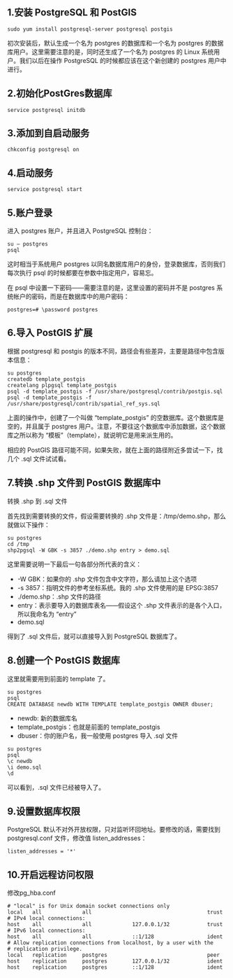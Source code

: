 ## 1.安装 PostgreSQL 和 PostGIS
```
sudo yum install postgresql-server postgresql postgis
```
初次安装后，默认生成一个名为 postgres 的数据库和一个名为 postgres 的数据库用户。这里需要注意的是，同时还生成了一个名为 postgres 的 Linux 系统用户。我们以后在操作 PostgreSQL 的时候都应该在这个新创建的 postgres 用户中进行。
## 2.初始化PostGres数据库
```
service postgresql initdb
```
## 3.添加到自启动服务
```
chkconfig postgresql on
```
## 4.启动服务
```
service postgresql start
```
## 5.账户登录
进入 postgres 账户，并且进入 PostgreSQL 控制台：
```
su – postgres
psql
```
这时相当于系统用户 postgres 以同名数据库用户的身份，登录数据库，否则我们每次执行 psql 的时候都要在参数中指定用户，容易忘。

在 psql 中设置一下密码——需要注意的是，这里设置的密码并不是 postgres 系统帐户的密码，而是在数据库中的用户密码：
```
postgres=# \password postgres
```
## 6.导入 PostGIS 扩展
根据 postgresql 和 postgis 的版本不同，路径会有些差异，主要是路径中包含版本信息：
```
su postgres
createdb template_postgis
createlang plpgsql template_postgis
psql -d template_postgis -f /usr/share/postgresql/contrib/postgis.sql
psql -d template_postgis -f /usr/share/postgresql/contrib/spatial_ref_sys.sql
```
上面的操作中，创建了一个叫做 “template_postgis” 的空数据库。这个数据库是空的，并且属于 postgres 用户。注意，不要往这个数据库中添加数据，这个数据库之所以称为 “模板”（template），就说明它是用来派生用的。

相应的 PostGIS 路径可能不同，如果失败，就在上面的路径附近多尝试一下，找几个 .sql 文件试试看。

## 7.转换 .shp 文件到 PostGIS 数据库中
转换 .shp 到 .sql 文件

首先找到需要转换的文件，假设需要转换的 .shp 文件是：/tmp/demo.shp，那么就做以下操作：
```
su postgres
cd /tmp
shp2pgsql -W GBK -s 3857 ./demo.shp entry > demo.sql
```
这里需要说明一下最后一句各部分所代表的含义：

+ -W GBK：如果你的 .shp 文件包含中文字符，那么请加上这个选项
+ -s 3857：指明文件的参考坐标系统。我的 .shp 文件使用的是 EPSG:3857
+ ./demo.shp：.shp 文件的路径
+ entry：表示要导入的数据库表名——假设这个 .shp 文件表示的是各个入口，所以我命名为 “entry”
+ demo.sql

得到了 .sql 文件后，就可以直接导入到 PostgreSQL 数据库了。

## 8.创建一个 PostGIS 数据库
这里就需要用到前面的 template 了。
```
su postgres
psql
CREATE DATABASE newdb WITH TEMPLATE template_postgis OWNER dbuser;
```
+ newdb: 新的数据库名
+ template_postgis：也就是前面的 template_postgis
+ dbuser：你的账户名，我一般使用 postgres
导入 .sql 文件
```
su postgres
psql
\c newdb
\i demo.sql
\d
```
可以看到，.sql 文件已经被导入了。
## 9.设置数据库权限
PostgreSQL 默认不对外开放权限，只对监听环回地址。要修改的话，需要找到 postgresql.conf 文件，修改值 listen_addresses：
```
listen_addresses = '*'
```

## 10.开启远程访问权限
修改pg_hba.conf
```
# "local" is for Unix domain socket connections only
local   all             all                                     trust
# IPv4 local connections:
host    all             all             127.0.0.1/32            trust
# IPv6 local connections:
host    all             all             ::1/128                 ident
# Allow replication connections from localhost, by a user with the
# replication privilege.
local   replication     postgres                                peer
host    replication     postgres        127.0.0.1/32            ident
host    replication     postgres        ::1/128                 ident
```





